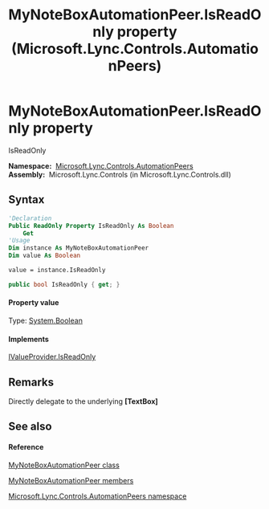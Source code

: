 ﻿---
title: MyNoteBoxAutomationPeer.IsReadOnly property  (Microsoft.Lync.Controls.AutomationPeers)
TOCTitle: 'IsReadOnly property '
ms:assetid: P:Microsoft.Lync.Controls.AutomationPeers.MyNoteBoxAutomationPeer.IsReadOnly_DI_3_UC_OCS14MrefLyncWPF
ms:mtpsurl: https://msdn.microsoft.com/en-us/library/microsoft.lync.controls.automationpeers.mynoteboxautomationpeer.isreadonly_di_3_uc_ocs14mreflyncwpf(v=office.15)
ms:contentKeyID: 48595316
ms.date: 07/28/2014
mtps_version: v=office.15
f1_keywords:
- Microsoft.Lync.Controls.AutomationPeers.MyNoteBoxAutomationPeer.IsReadOnly
dev_langs:
- CSharp
- JScript
- VB
- other
---

# MyNoteBoxAutomationPeer.IsReadOnly property

IsReadOnly

**Namespace:**  [Microsoft.Lync.Controls.AutomationPeers](microsoft-lync-controls-automationpeers-namespace_1.md)  
**Assembly:**  Microsoft.Lync.Controls (in Microsoft.Lync.Controls.dll)

## Syntax

``` vb
'Declaration
Public ReadOnly Property IsReadOnly As Boolean
    Get
'Usage
Dim instance As MyNoteBoxAutomationPeer
Dim value As Boolean

value = instance.IsReadOnly
```

``` csharp
public bool IsReadOnly { get; }
```

#### Property value

Type: [System.Boolean](http://msdn2.microsoft.com/en-us/library/a28wyd50)  

#### Implements

[IValueProvider.IsReadOnly](http://msdn2.microsoft.com/en-us/library/ms604393)  

## Remarks

Directly delegate to the underlying **\[TextBox\]**

## See also

#### Reference

[MyNoteBoxAutomationPeer class](mynoteboxautomationpeer-class-microsoft-lync-controls-automationpeers_1.md)

[MyNoteBoxAutomationPeer members](mynoteboxautomationpeer-members-microsoft-lync-controls-automationpeers_1.md)

[Microsoft.Lync.Controls.AutomationPeers namespace](microsoft-lync-controls-automationpeers-namespace_1.md)

